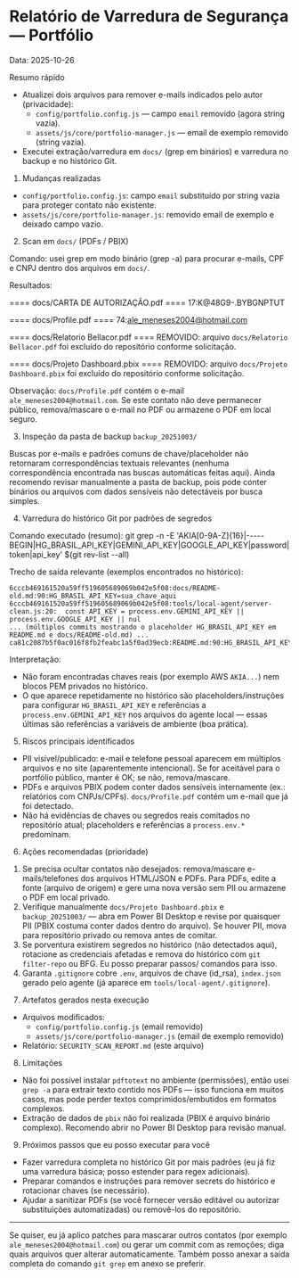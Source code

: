 # Relatório de Varredura de Segurança — Portfólio

Data: 2025-10-26

Resumo rápido
- Atualizei dois arquivos para remover e-mails indicados pelo autor (privacidade):
  - `config/portfolio.config.js` — campo `email` removido (agora string vazia).
  - `assets/js/core/portfolio-manager.js` — email de exemplo removido (string vazia).
- Executei extração/varredura em `docs/` (grep em binários) e varredura no backup e no histórico Git.

1) Mudanças realizadas

- `config/portfolio.config.js`: campo `email` substituído por string vazia para proteger contato não existente.
- `assets/js/core/portfolio-manager.js`: removido email de exemplo e deixado campo vazio.

2) Scan em `docs/` (PDFs / PBIX)

Comando: usei grep em modo binário (grep -a) para procurar e-mails, CPF e CNPJ dentro dos arquivos em `docs/`.

Resultados:

==== docs/CARTA DE AUTORIZAÇÂO.pdf ====
17:K@48G9-.BYBGNPTUT

==== docs/Profile.pdf ====
74:ale_meneses2004@hotmail.com

==== docs/Relatorio Bellacor.pdf ====
REMOVIDO: arquivo `docs/Relatorio Bellacor.pdf` foi excluído do repositório conforme solicitação.

==== docs/Projeto Dashboard.pbix ====
REMOVIDO: arquivo `docs/Projeto Dashboard.pbix` foi excluído do repositório conforme solicitação.

Observação: `docs/Profile.pdf` contém o e-mail `ale_meneses2004@hotmail.com`. Se este contato não deve permanecer público, remova/mascare o e-mail no PDF ou armazene o PDF em local seguro.

3) Inspeção da pasta de backup `backup_20251003/`

Buscas por e-mails e padrões comuns de chave/placeholder não retornaram correspondências textuais relevantes (nenhuma correspondência encontrada nas buscas automáticas feitas aqui). Ainda recomendo revisar manualmente a pasta de backup, pois pode conter binários ou arquivos com dados sensíveis não detectáveis por busca simples.

4) Varredura do histórico Git por padrões de segredos

Comando executado (resumo):
git grep -n -E 'AKIA[0-9A-Z]{16}|-----BEGIN|HG_BRASIL_API_KEY|GEMINI_API_KEY|GOOGLE_API_KEY|password|token|api_key' $(git rev-list --all)

Trecho de saída relevante (exemplos encontrados no histórico):

```
6cccb469161520a59ff519605689069b042e5f08:docs/README-old.md:90:HG_BRASIL_API_KEY=sua_chave_aqui
6cccb469161520a59ff519605689069b042e5f08:tools/local-agent/server-clean.js:20:  const API_KEY = process.env.GEMINI_API_KEY || process.env.GOOGLE_API_KEY || nul
... (múltiplos commits mostrando o placeholder HG_BRASIL_API_KEY em README.md e docs/README-old.md) ...
ca81c2087b5f0ac016f8fb2feabc1a5f0ad39ecb:README.md:90:HG_BRASIL_API_KEY=sua_chave_aqui
```

Interpretação:
- Não foram encontradas chaves reais (por exemplo AWS `AKIA...`) nem blocos PEM privados no histórico.
- O que aparece repetidamente no histórico são placeholders/instruções para configurar `HG_BRASIL_API_KEY` e referências a `process.env.GEMINI_API_KEY` nos arquivos do agente local — essas últimas são referências a variáveis de ambiente (boa prática).

5) Riscos principais identificados
- PII visível/publicado: e-mail e telefone pessoal aparecem em múltiplos arquivos e no site (aparentemente intencional). Se for aceitável para o portfólio público, manter é OK; se não, remova/mascare.
- PDFs e arquivos PBIX podem conter dados sensíveis internamente (ex.: relatórios com CNPJs/CPFs). `docs/Profile.pdf` contém um e-mail que já foi detectado.
- Não há evidências de chaves ou segredos reais comitados no repositório atual; placeholders e referências a `process.env.*` predominam.

6) Ações recomendadas (prioridade)
1. Se precisa ocultar contatos não desejados: remova/mascare e-mails/telefones dos arquivos HTML/JSON e PDFs. Para PDFs, edite a fonte (arquivo de origem) e gere uma nova versão sem PII ou armazene o PDF em local privado.
2. Verifique manualmente `docs/Projeto Dashboard.pbix` e `backup_20251003/` — abra em Power BI Desktop e revise por quaisquer PII (PBIX costuma conter dados dentro do arquivo). Se houver PII, mova para repositório privado ou remova antes de comitar.
3. Se porventura existirem segredos no histórico (não detectados aqui), rotacione as credenciais afetadas e remova do histórico com `git filter-repo` ou BFG. Eu posso preparar passos/ comandos para isso.
4. Garanta `.gitignore` cobre `.env`, arquivos de chave (id_rsa), `index.json` gerado pelo agente (já aparece em `tools/local-agent/.gitignore`).

7) Artefatos gerados nesta execução
- Arquivos modificados:
  - `config/portfolio.config.js` (email removido)
  - `assets/js/core/portfolio-manager.js` (email de exemplo removido)
- Relatório: `SECURITY_SCAN_REPORT.md` (este arquivo)

8) Limitações
- Não foi possível instalar `pdftotext` no ambiente (permissões), então usei `grep -a` para extrair texto contido nos PDFs — isso funciona em muitos casos, mas pode perder textos comprimidos/embutidos em formatos complexos.
- Extração de dados de `pbix` não foi realizada (PBIX é arquivo binário complexo). Recomendo abrir no Power BI Desktop para revisão manual.

9) Próximos passos que eu posso executar para você
- Fazer varredura completa no histórico Git por mais padrões (eu já fiz uma varredura básica; posso estender para regex adicionais).
- Preparar comandos e instruções para remover secrets do histórico e rotacionar chaves (se necessário).
- Ajudar a sanitizar PDFs (se você fornecer versão editável ou autorizar substituições automatizadas) ou removê-los do repositório.

---

Se quiser, eu já aplico patches para mascarar outros contatos (por exemplo `ale_meneses2004@hotmail.com`) ou gerar um commit com as remoções; diga quais arquivos quer alterar automaticamente. Também posso anexar a saída completa do comando `git grep` em anexo se preferir.
